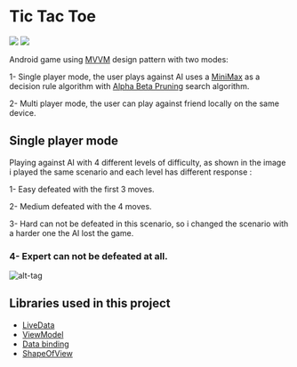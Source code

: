# Tic Tac Toe
<a href="http://developer.android.com/index.html" target="_blank"><img src="https://img.shields.io/badge/platform-android-blue.svg"/></a> <a href="https://android-arsenal.com/api?level=21" target="_blank"><img src="https://img.shields.io/badge/API-21%2B-blue.svg?style=flat"/></a>

Android game using <a href="https://www.journaldev.com/20292/android-mvvm-design-pattern">MVVM</a> design pattern with two modes:

1- Single player mode, the user plays against AI uses a <a href="https://en.wikipedia.org/wiki/Minimax">MiniMax</a> as a decision rule algorithm with <a href="https://en.wikipedia.org/wiki/Alpha%E2%80%93beta_pruning">Alpha Beta Pruning</a> search algorithm.

2- Multi player mode, the user can play against friend locally on the same device.

## Single player mode

Playing against AI with 4 different levels of difficulty, as shown in the image i played the same scenario and each level has different response :

1- Easy defeated with the first 3 moves.

2- Medium defeated with the 4 moves.

3- Hard can not be defeated in this scenario, so i changed the scenario with a harder one the AI lost the game.

### 4- Expert can not be defeated at all.

![alt-tag](https://media.giphy.com/media/LqrJDk6P6HjsPIlK0Z/giphy.gif)

## Libraries used in this project
- [LiveData](https://developer.android.com/topic/libraries/architecture/livedata.html)
- [ViewModel](https://developer.android.com/topic/libraries/architecture/viewmodel.html)
- [Data binding](https://developer.android.com/topic/libraries/data-binding/index.html)
- [ShapeOfView](https://github.com/florent37/ShapeOfView)
